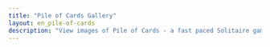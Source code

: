 ```yaml
---
title: "Pile of Cards Gallery"
layout: en_pile-of-cards
description: "View images of Pile of Cards - a fast paced Solitaire game for Windows, available for free for Android (Google Play), Windows (Microsoft Store) and Tizen."
---
```

<amp-image-lightbox id="lightbox" layout="nodisplay"></amp-image-lightbox>
<amp-carousel height="200" layout="fixed-height" type="carousel">
	<amp-img src="https://www.osgoodemedia.com/en/PileOfCards/pile-of-cards-01.jpg" width="300" height="200" alt="Pile of Cards" on="tap:lightbox" role="button" tabindex="0"></amp-img>
	<amp-img src="https://www.osgoodemedia.com/en/PileOfCards/pile-of-cards-02.jpg" width="300" height="200" alt="Pile of Cards" on="tap:lightbox" role="button" tabindex="0"></amp-img>
	<amp-img src="https://www.osgoodemedia.com/en/PileOfCards/pile-of-cards-03.jpg" width="300" height="200" alt="Pile of Cards" on="tap:lightbox" role="button" tabindex="0"></amp-img>
	<amp-img src="https://www.osgoodemedia.com/en/PileOfCards/pile-of-cards-04.jpg" width="300" height="200" alt="Pile of Cards" on="tap:lightbox" role="button" tabindex="0"></amp-img>
	<amp-img src="https://www.osgoodemedia.com/en/PileOfCards/pile-of-cards-05.jpg" width="300" height="200" alt="Pile of Cards" on="tap:lightbox" role="button" tabindex="0"></amp-img>
	<amp-img src="https://www.osgoodemedia.com/en/PileOfCards/pile-of-cards-06.jpg" width="300" height="200" alt="Pile of Cards" on="tap:lightbox" role="button" tabindex="0"></amp-img>
	<amp-img src="https://www.osgoodemedia.com/en/PileOfCards/pile-of-cards-07.jpg" width="300" height="200" alt="Pile of Cards" on="tap:lightbox" role="button" tabindex="0"></amp-img>
	<amp-img src="https://www.osgoodemedia.com/en/PileOfCards/pile-of-cards-08.jpg" width="300" height="200" alt="Pile of Cards" on="tap:lightbox" role="button" tabindex="0"></amp-img>
</amp-carousel>